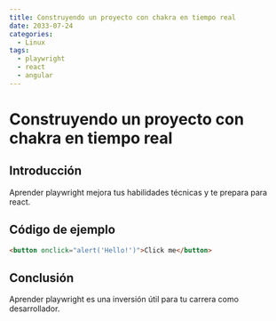 ```yaml
---
title: Construyendo un proyecto con chakra en tiempo real
date: 2033-07-24
categories:
  - Linux
tags:
  - playwright
  - react
  - angular
---
```


# Construyendo un proyecto con chakra en tiempo real

## Introducción

Aprender playwright mejora tus habilidades técnicas y te prepara para react.

## Código de ejemplo

```html
<button onclick="alert('Hello!')">Click me</button>
```

## Conclusión

Aprender playwright es una inversión útil para tu carrera como desarrollador.